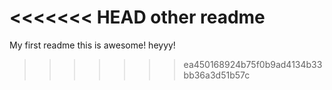 <<<<<<< HEAD
other readme
=======
My first readme
this is awesome!
heyyy!
>>>>>>> ea450168924b75f0b9ad4134b33bb36a3d51b57c

